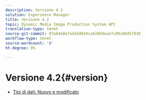 ```yaml
---
description: Versione 4.2
solution: Experience Manager
title: Versione 4.2
topic: Dynamic Media Image Production System API
translation-type: tm+mt
source-git-commit: 97a84e8e7edd3d834ca42069eae7c09c00d57938
workflow-type: tm+mt
source-wordcount: '8'
ht-degree: 0%

---
```



# Versione 4.2{#version}

* [Tipi di dati: Nuovo e modificato](r-4-2-types.md)
